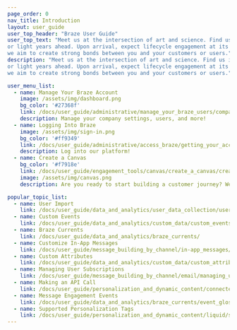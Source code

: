 ```yaml
---
page_order: 0
nav_title: Introduction
layout: user_guide
user_top_header: "Braze User Guide"
user_top_text: "Meet us at the intersection of art and science. Find us in the moment,
or light years ahead. Upon arrival, expect lifecycle engagement at its best. At Braze,
we aim to create strong bonds between you and your customers or users."
description: "Meet us at the intersection of art and science. Find us in the moment,
or light years ahead. Upon arrival, expect lifecycle engagement at its best. At Braze,
we aim to create strong bonds between you and your customers or users."

user_menu_list:
  - name: Manage Your Braze Account
    image: /assets/img/dashboard.png
    bg_color: '#27368f'
    link: /docs/user_guide/administrative/manage_your_braze_users/company-wide_settings_management/
    description: Manage your company settings, users, and more!
  - name: Logging Into Braze
    image: /assets/img/sign-in.png
    bg_color: '#ff9349'
    link: /docs/user_guide/administrative/access_braze/getting_your_account/
    description: Log into our platform!
  - name: Create a Canvas
    bg_color: '#f7918e'
    link: /docs/user_guide/engagement_tools/canvas/create_a_canvas/create_a_canvas/
    image: /assets/img/canvas.png
    description: Are you ready to start building a customer journey? We'll guide you through it.

popular_topic_list:
  - name: User Import
    link: /docs/user_guide/data_and_analytics/user_data_collection/user_import/
  - name: Custom Events
    link: /docs/user_guide/data_and_analytics/custom_data/custom_events/
  - name: Braze Currents
    link: /docs/user_guide/data_and_analytics/braze_currents/
  - name: Customize In-App Messages
    link: /docs/user_guide/message_building_by_channel/in-app_messages/customize/
  - name: Custom Attributes
    link: /docs/user_guide/data_and_analytics/custom_data/custom_attributes/
  - name: Managing User Subscriptions
    link: /docs/user_guide/message_building_by_channel/email/managing_user_subscriptions/
  - name: Making an API Call
    link: /docs/user_guide/personalization_and_dynamic_content/connected_content/making_an_api_call/
  - name: Message Engagement Events
    link: /docs/user_guide/data_and_analytics/braze_currents/event_glossary/message_engagement_events/
  - name: Supported Personalization Tags
    link: /docs/user_guide/personalization_and_dynamic_content/liquid/supported_personalization_tags/
---
```

